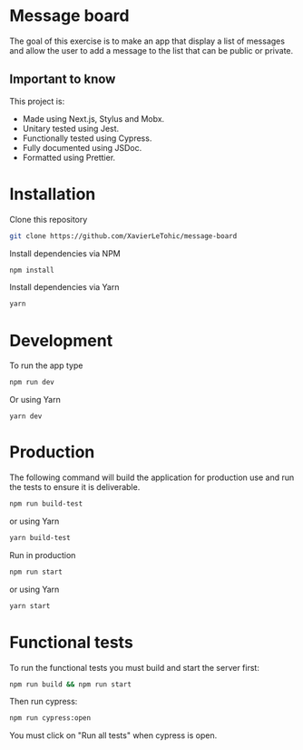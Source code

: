# Message board

The goal of this exercise is to make an app that display a list of messages and allow the user to add a message to the list that can be public or private.

## Important to know

This project is:

- Made using Next.js, Stylus and Mobx.
- Unitary tested using Jest.
- Functionally tested using Cypress.
- Fully documented using JSDoc.
- Formatted using Prettier.

# Installation

Clone this repository

```bash
git clone https://github.com/XavierLeTohic/message-board
```

Install dependencies via NPM

```bash
npm install
```

Install dependencies via Yarn

```bash
yarn
```

# Development

To run the app type

```bash
npm run dev
```

Or using Yarn

```
yarn dev
```

# Production

The following command will build the application for production use and run the tests to ensure it is deliverable.

```bash
npm run build-test
```

or using Yarn

```bash
yarn build-test
```

Run in production

```bash
npm run start
```

or using Yarn

```bash
yarn start
```

# Functional tests

To run the functional tests you must build and start the server first:

```bash
npm run build && npm run start
```

Then run cypress:

```bash
npm run cypress:open
```

You must click on "Run all tests" when cypress is open.
